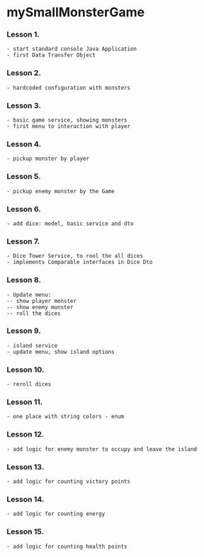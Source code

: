 # mySmallMonsterGame

### Lesson 1.
    - start standard console Java Application
    - first Data Transfer Object

### Lesson 2.
    - hardcoded configuration with monsters 
    
### Lesson 3.
    - basic game service, showing monsters
    - first menu to interaction with player
    
### Lesson 4.
    - pickup monster by player
    
### Lesson 5.
    - pickup enemy monster by the Game

### Lesson 6.
    - add dice: model, basic service and dto
    
### Lesson 7.
    - Dice Tower Service, to rool the all dices
    - implements Comparable interfaces in Dice Dto
    
### Lesson 8.
    - Update menu: 
    -- show player monster
    -- show enemy monster
    -- roll the dices

### Lesson 9.
    - island service
    - update menu, show island options

### Lesson 10.
    - reroll dices

### Lesson 11.
    - one place with string colors - enum

### Lesson 12.
    - add logic for enemy monster to occupy and leave the island

### Lesson 13.
    - add logic for counting victory points

### Lesson 14.
    - add logic for counting energy 

### Lesson 15.
    - add logic for counting health points